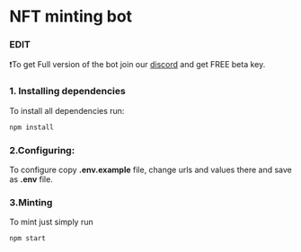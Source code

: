 # NFT minting bot

### EDIT
❗To get Full version of the bot join our [discord](https://discord.gg/nBwpZDP8SF) and get FREE beta key.

### 1. Installing dependencies
To install all dependencies run:
```sh 
npm install
```
### 2.Configuring:
To configure copy  **.env.example** file, change urls and values there and save as **.env** file.

### 3.Minting
To mint just simply run 

```sh
npm start
```
